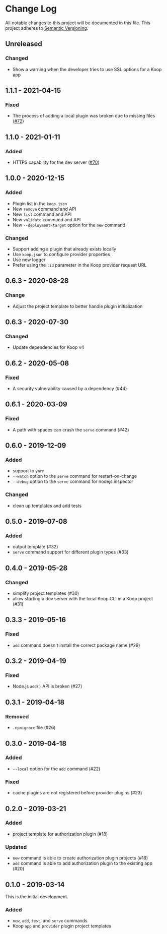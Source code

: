 # Change Log

All notable changes to this project will be documented in this file.
This project adheres to [Semantic Versioning](http://semver.org/).

## Unreleased
### Changed
* Show a warning when the developer tries to use SSL options for a Koop app

## 1.1.1 - 2021-04-15
### Fixed
* The process of adding a local plugin was broken due to missing files ([#72](https://github.com/koopjs/koop-cli/issues/72))

## 1.1.0 - 2021-01-11
### Added
* HTTPS capability for the dev server ([#70](https://github.com/koopjs/koop-cli/issues/70))

## 1.0.0 - 2020-12-15
### Added
* Plugin list in the `koop.json`
* New `remove` command and API
* New `list` command and API
* New `validate` command and API
* New `--deployment-target` option for the `new` command

### Changed
* Support adding a plugin that already exists locally
* Use `koop.json` to configure provider properties
* Use new logger
* Prefer using the `:id` parameter in the Koop provider request URL

## 0.6.3 - 2020-08-28
### Change
* Adjust the project template to better handle plugin initialization

## 0.6.3 - 2020-07-30
### Changed
* Update dependencies for Koop v4

## 0.6.2 - 2020-05-08
### Fixed
* A security vulnerability caused by a dependency (#44)

## 0.6.1 - 2020-03-09
### Fixed
* A path with spaces can crash the `serve` command (#42)

## 0.6.0 - 2019-12-09

### Added
* support to `yarn`
* `--watch` option to the `serve` command for restart-on-change
* `--debug` option to the `serve` command for nodejs inspector

### Changed
* clean up templates and add tests

## 0.5.0 - 2019-07-08

### Added

* output template (#32)
* `serve` command support for different plugin types (#33)

## 0.4.0 - 2019-05-28

### Changed

* simplify project templates (#30)
* allow starting a dev server with the local Koop CLI in a Koop project (#31)

## 0.3.3 - 2019-05-16

### Fixed

* `add` command doesn't install the correct package name (#29)

## 0.3.2 - 2019-04-19

### Fixed

* Node.js `add()` API is broken (#27)

## 0.3.1 - 2019-04-18

### Removed

* `.npmignore` file (#26)

## 0.3.0 - 2019-04-18

### Added

* `--local` option for the `add` command (#22)

### Fixed

* cache plugins are not registered before provider plugins (#23)

## 0.2.0 - 2019-03-21

### Added

* project template for authorization plugin (#18)

### Updated

* `new` command is able to create authorization plugin projects (#18)
* `add` command is able to add authorization plugin to the existing app (#20)

## 0.1.0 - 2019-03-14

This is the initial development.

### Added
* `new`, `add`, `test`, and `serve` commands
* Koop `app` and `provider` plugin project templates
